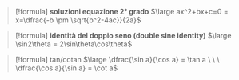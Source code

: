 > [!formula]  **soluzioni equazione 2° grado**
> $\large ax^2+bx+c=0 = x=\dfrac{-b \pm \sqrt{b^2-4ac}}{2a}$

> [!formula]  **identità del doppio seno (double sine identity)**
> $\large \sin2\theta = 2\sin\theta\cos\theta$

> [!formula] tan/cotan
> $\large \dfrac{\sin a}{\cos a} = \tan a \ \ \ \dfrac{\cos a}{\sin a} = \cot a$
